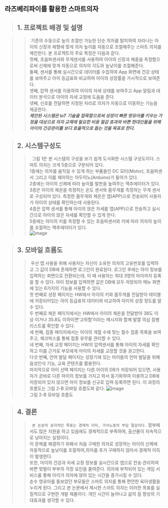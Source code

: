 ## 라즈베리파이를 활용한 스마트의자<br>

> ## 1. 프로젝트 배경 및 설명
 
>> &nbsp;기존의 수동으로 높이 조절만 가능한 단순 의자를 탈피하여 자라나는 아이의 신장과 체형에 맞게 의자 높이를 자동으로 조절해주는 스마트 의자를 제안한다. 본 프로젝트의 주요 특징은 다음과 같다. 
<br>첫째, 초음파센서와 무게센서를 사용하여 아이의 신장과 체중을 측정함으로써 신체에 맞게 자동으로 의자의 각도와 높낮이를 조절해준다.
<br>둘째, 센서를 통해 실시간으로 데이터를 수집하여 App 화면에 건강 상태를 보여주고 아이 등급표와 비교하여 아이의 성장률을 가시적으로 보여준다. 
<br>셋째, 압력 센서를 이용하여 아이의 자세 상태를 보여주고 App 알림과 데이터 분석으로 아이의 자세 교정에 도움을 준다.
<br>넷째, 신호를 전달하면 지정된 자리로 의자가 자동으로 이동하는 기능을 제공한다. 
<br>***제안된 시스템은 IoT 기술을 접목함으로써 성장이 빠른 영유아를 키우는 가정을 대상으로 의자 교체에 필요한 비용 절감 효과와 바쁜 현대인들을 위해 아이의 건강관리를 보다 효율적으로 돕는 것을 목표로 한다.***

> ## 2. 시스템구성도
>>&nbsp; 그림 1은 본 시스템의 구성을 보기 쉽게 도식화한 시스템 구성도이다. 스마트 의자는 크게 5층으로 구분되어 있다.
 <br>1층에는 의자를 움직일 수 있게 하는 부품들인 DC 모터(Motor), 초음파센서 그리고 이를 제어하는 아두이노(Arduino)가 들어가 있다. 
 <br>2층에는 아이의 신체에 따라 높이를 발판을 높여주는 액추에이터가 있다. 
 <br>3층은 아이의 체온을 측정하는 온도 센서와 몸무게를 측정하는 무게 센서로 구성되어 있다. 측정한 몸무게와 체온은 앱(APP)으로 전송되어 사용자가 아이의 상태를 확인하는데 사용된다.
 <br>4층은 압력 센서를 통해 아이의 앉은 자세를 앱(APP)으로 전송하고 실시간으로 아이의 앉은 자세를 확인할 수 있게 한다. 
 <br>5층에는 아이의 키를 측정할 수 있는 초음파센서와 키에 따라 의자의 높이를 조절하는 액추에이터가 있다.
 <br><span style="text-align:center;">![image](https://user-images.githubusercontent.com/58438267/176185432-b42a9806-d54a-4432-a383-fceaa263f349.png)</span>
 
> ## 3. 모바일 흐름도
 >>&nbsp;우선 앱 사용을 위해 사용자는 자신이 소유한 의자의 고유번호를 입력하고 그 값이 DB에 존재하면 로그인이 완료된다. 로그인 후에는 아이 정보를 입력하는 화면으로 전환되는데, 이 때 사용자는 최대 3명의 아이까지 등록을 할 수 있다. 아이 정보를 입력하면 값은 DB에 모두 저장되어 메뉴 화면에 있는 6가지의 기능을 사용할 수 있다. 
 <br>첫 번째로 성장 페이지는 HW에서 아이의 키와 몸무게를 전달받아 테이블에 저장되어있는 아이 등급표의 데이터와 비교하여 아이의 성장 정도를 알 수 있다. 
 <br>두 번째로 체온 페이지에서는 HW에서 아이의 체온을 전달받아 38도 이상 이거나 35.8도 이하이면‘고위험’이라는 메시지와 함께 발열 의심 질병 리스트를 확인할 수 있다. 
 <br>세 번째, 접종 페이지에서는 아이의 개월 수에 맞는 필수 접종 목록을 보여주고, 체크박스를 통해 접종 유무를 관리할 수 있다. 
 <br>네 번째, 자세 교정 페이지는 HW의 압력센서를 통해 아이의 자세를 확인하고 이를 근거로 부모에게 아이의 자세를 교정할 것을 권고한다. 
 <br>다섯 번째, 언어 발달 페이지는 성장기에 있는 아이들의 언어 발달을 위해 음성인식 기능, 교육 콘텐츠를 활용한다. 
 <br>마지막으로 아이 선택 페이지는 다른 아이의 DB가 저장되어 있으면, 사용자가 곧바로 다른 아이의 정보를 가지고 와서 동기화하여 이용하고 DB에 저장되어 있지 않으면 아이 정보를 신규로 입력·등록하면 된다. 이 과정의 흐름도는 그림 2-B 모바일 흐름도와 같다.
 ![image](https://user-images.githubusercontent.com/58438267/176186227-e1e609c6-be38-4222-a34b-a7487b91d354.png)
 <br>그림 2-B 모바일 흐름도
 
> ## 4. 결론
>>&nbsp;  `본 논문의 궁극적인 목표는 경제적 이익, 가사노동의 부담 절감이다.` 정부에서도 많은 지원을 하고 있음에도 경제적으로 부족하여, 출산율이 지속적으로 낮아지는 실정이다.
<br>이 문제를 해결하기 위해서 처음 구매한 의자로 성장하는 아이의 신체에 자동적으로 높낮이를 조절하여,의자를 추가 구매하지 않아서 경제적 이득이 발생한다. 
<br>또한, 아이의 건강과 자세 교정 정보를 실시간으로 앱으로 전송·관리하여 바쁜 맞벌이 부부의 걱정 요인을 줄여준다. 의자에 부착되어 있는 게임 서비스를 통해 아이가 의자에 앉아 있는 시간을 증가시킬 수 있다. 
<br>손수 영유아를 돌보았던 부모들은 스마트 의자를 통해 편안한 육아생활을 누리게 된다. 그리고 본 논문에서 제시한 스마트 의자는 이러한 목표를 실질적으로 구현한 개발 제품이다. 개인 시간이 늘어나고 삶의 질 향상의 기대효과를 생각할 수 있다.
